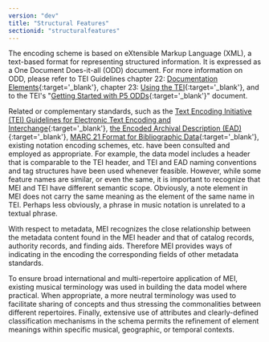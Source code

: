 ```yaml
---
version: "dev"
title: "Structural Features"
sectionid: "structuralfeatures"
---
```


The encoding scheme is based on eXtensible Markup Language (XML), a text-based format for representing structured information. It is expressed as a One Document Does-it-all (ODD) document. For more information on ODD, please refer to TEI Guidelines chapter 22: [Documentation Elements](http://www.tei-c.org/release/doc/tei-p5-doc/en/html/TD.html){:target='\_blank'}, chapter 23: [Using the TEI](http://www.tei-c.org/release/doc/tei-p5-doc/en/html/USE.html){:target='\_blank'}, and to the TEI's "[Getting Started with P5 ODDs](https://tei-c.org/guidelines/customization/getting-started-with-p5-odds/){:target='\_blank'}" document.

Related or complementary standards, such as the [Text Encoding Initiative (TEI) Guidelines for Electronic Text Encoding and Interchange](http://www.tei-c.org/Guidelines/P5/){:target='\_blank'}, [the Encoded Archival Description (EAD)](http://www.loc.gov/ead/){:target='\_blank'}, [MARC 21 Format for Bibliographic Data](http://www.loc.gov/marc/bibliographic/ecbdhome.html){:target='\_blank'}, existing notation encoding schemes, etc. have been consulted and employed as appropriate. For example, the data model includes a header that is comparable to the TEI header, and TEI and EAD naming conventions and tag structures have been used whenever feasible. However, while some feature names are similar, or even the same, it is important to recognize that MEI and TEI have different semantic scope. Obviously, a note element in MEI does not carry the same meaning as the element of the same name in TEI. Perhaps less obviously, a phrase in music notation is unrelated to a textual phrase.

With respect to metadata, MEI recognizes the close relationship between the metadata content found in the MEI header and that of catalog records, authority records, and finding aids. Therefore MEI provides ways of indicating in the encoding the corresponding fields of other metadata standards.

To ensure broad international and multi-repertoire application of MEI, existing musical terminology was used in building the data model where practical. When appropriate, a more neutral terminology was used to facilitate sharing of concepts and thus stressing the commonalities between different repertoires. Finally, extensive use of attributes and clearly-defined classification mechanisms in the schema permits the refinement of element meanings within specific musical, geographic, or temporal contexts.
